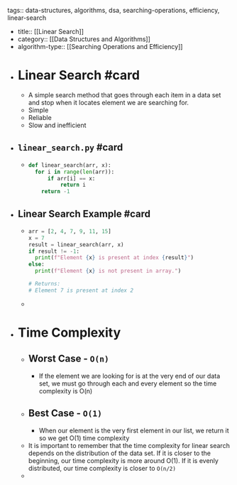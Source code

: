 tags:: data-structures, algorithms, dsa, searching-operations, efficiency, linear-search

- title:: [[Linear Search]]
- category:: [[Data Structures and Algorithms]]
- algorithm-type:: [[Searching Operations and Efficiency]]
- # Linear Search #card
	- A simple search method that goes through each item in a data set and stop when it locates element we are searching for.
	- Simple
	- Reliable
	- Slow and inefficient
- ## `linear_search.py` #card
	- ```python
	  def linear_search(arr, x):
	  	for i in range(len(arr)):
	      	if arr[i] == x:
	          	return i
	      return -1
	  ```
- ## Linear Search Example #card
	- ```python
	  arr = [2, 4, 7, 9, 11, 15]
	  x = 7
	  result = linear_search(arr, x)
	  if result != -1:
	    print(f"Element {x} is present at index {result}")
	  else:
	    print(f"Element {x} is not present in array.")
	  
	  # Returns:
	  # Element 7 is present at index 2
	  ```
	-
- # Time Complexity
	- ## Worst Case - `O(n)`
		- If the element we are looking for is at the very end of our data set, we must go through each and every element so the time complexity is O(n)
	- ## Best Case - `O(1)`
		- When our element is the very first element in our list, we return it so we get O(1) time complexity
	- It is important to remember that the time complexity for linear search depends on the distribution of the data set. If it is closer to the beginning, our time complexity is more around O(1). If it is evenly distributed, our time complexity is closer to `O(n/2)`
	-